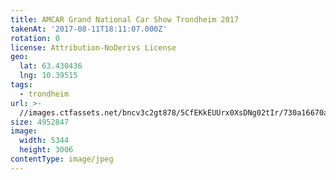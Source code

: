 ```yaml
---
title: AMCAR Grand National Car Show Trondheim 2017
takenAt: '2017-08-11T18:11:07.000Z'
rotation: 0
license: Attribution-NoDerivs License
geo:
  lat: 63.430436
  lng: 10.39515
tags:
  - trondheim
url: >-
  //images.ctfassets.net/bncv3c2gt878/5CfEKkEUUrx0XsDNg02tIr/730a16670a0aa500dc0632df91b60047/amcar-grand-national-car-show-trondheim-2017_36370958781_o
size: 4952847
image:
  width: 5344
  height: 3006
contentType: image/jpeg
---
```


